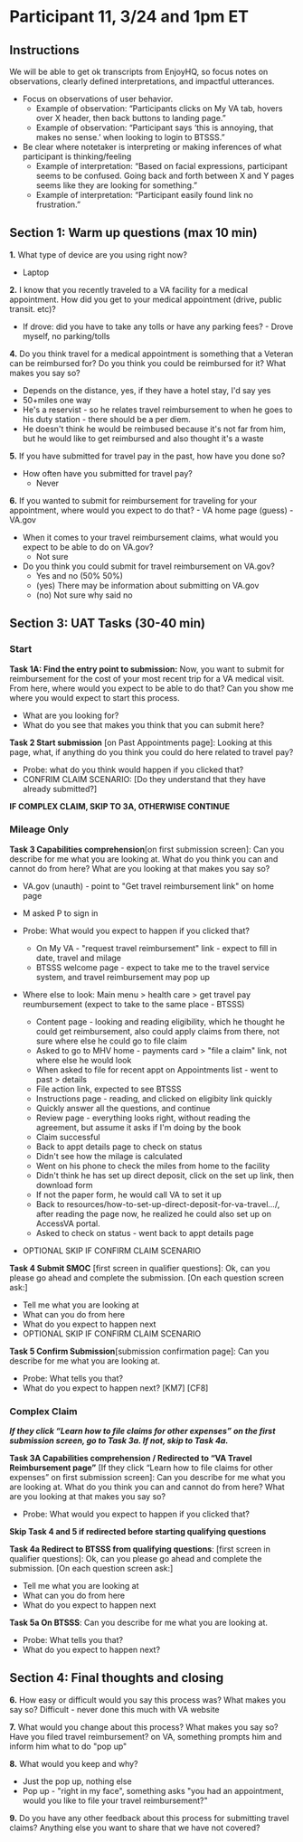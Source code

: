 # **Participant 11, 3/24 and 1pm ET**


## **Instructions**

We will be able to get ok transcripts from EnjoyHQ, so focus notes on observations, clearly defined interpretations, and impactful utterances.



* Focus on observations of user behavior.
    * Example of observation: “Participants clicks on My VA tab, hovers over X header, then back buttons to landing page.”
    * Example of observation: “Participant says ‘this is annoying, that makes no sense.’ when looking to login to BTSSS.”
* Be clear where notetaker is interpreting or making inferences of what participant is thinking/feeling
    * Example of interpretation: “Based on facial expressions, participant seems to be confused. Going back and forth between X and Y pages seems like they are looking for something.”
    * Example of interpretation: “Participant easily found link no frustration.”

## **Section 1: Warm up questions (max 10 min)**

**1.** What type of device are you using right now?
   - Laptop
   
**2.** I know that you recently traveled to a VA facility for a medical appointment.  How did you get to your medical appointment (drive, public transit. etc)? 
  -  If drove: did you have to take any tolls or have any parking fees?
    - Drove myself, no parking/tolls
   
**4.** Do you think travel for a medical appointment is something that a Veteran can be reimbursed for? Do you think you could be reimbursed for it? What makes you say so?
   - Depends on the distance, yes, if they have a hotel stay, I'd say yes
   - 50+miles one way
   - He's a reservist - so he relates travel reimbursement to when he goes to his duty station - there should be a per diem.
   - He doesn't think he would be reimbused because it's not far from him, but he would like to get reimbursed and also thought it's a waste
   
**5.** If you have submitted for travel pay in the past, how have you done so?
  - How often have you submitted for travel pay?
    - Never
   
**6.** If you wanted to submit for reimbursement for traveling for your appointment, where would you expect to do that?
      - VA home page (guess) - VA.gov 
  - When it comes to your travel reimbursement claims, what would you expect to be able to do on VA.gov?
    - Not sure
  - Do you think you could submit for travel reimbursement on VA.gov?
    - Yes and no (50% 50%)
    - (yes) There may be information about submitting on VA.gov
    - (no) Not sure why said no


## **Section 3: UAT Tasks (30-40 min)**


### Start 

**Task 1A: Find the entry point to submission:** Now, you want to submit for reimbursement for the cost of your most recent trip for a VA medical visit.  From here, where would you expect to be able to do that?  Can you show me where you would expect to start this process.
- What are you looking for?
- What do you see that makes you think that you can submit here?
 

**Task 2 Start submission** [on Past Appointments page]: Looking at this page, what, if anything do you think you could do here related to travel pay?
- Probe: what do you think would happen if you clicked that?
- CONFRIM CLAIM SCENARIO: [Do they understand that  they have already submitted?] 

 **IF COMPLEX CLAIM, SKIP TO 3A, OTHERWISE CONTINUE**


### Mileage Only

**Task 3 Capabilities comprehension**[on first submission screen]: Can you describe for me what you are looking at.  What do you think you can and cannot do from here? What are you looking at that makes you say so?
- VA.gov (unauth) - point to "Get travel reimbursement link" on home page
- M asked P to sign in
  
-	Probe: What would you expect to happen if you clicked that?
    - On My VA - "request travel reimbursement" link - expect to fill in date, travel and milage
    - BTSSS welcome page - expect to take me to the travel service system, and travel reimbursement may pop up 
- Where else to look: Main menu > health care > get travel pay reumbursement (expect to take to the same place - BTSSS)
  - Content page - looking and reading eligibility, which he thought he could get reimbursement, also could apply claims from there, not sure where else he could go to file claim
  - Asked to go to MHV home - payments card > "file a claim" link, not where else he would look
  - When asked to file for recent appt on Appointments list - went to past > details
  - File action link, expected to see BTSSS
  - Instructions page - reading, and clicked on eligibity link quickly
  - Quickly answer all the questions, and continue
  - Review page - everything looks right, without reading the agreement, but assume it asks if I'm doing by the book
  - Claim successful 
  - Back to appt details page to check on status
  - Didn't see how the milage is calculated
  - Went on his phone to check the miles from home to the facility
  - Didn't think he has set up direct deposit, click on the set up link, then download form
  - If not the paper form, he would call VA to set it up
  - Back to resources/how-to-set-up-direct-deposit-for-va-travel.../, after reading the page now, he realized he could also set up on AccessVA portal.
  - Asked to check on status - went back to appt details page 


- OPTIONAL SKIP IF CONFIRM CLAIM SCENARIO

**Task 4 Submit SMOC** [first screen in qualifier questions]:  Ok, can you please go ahead and complete the submission.  [On each question screen ask:]
- Tell me what you are looking at
- What can you do from here
- What do you expect to happen next
- OPTIONAL SKIP IF CONFIRM CLAIM SCENARIO

 **Task 5 Confirm Submission**[submission confirmation page]: Can you describe for me what you are looking at. 
- Probe: What tells you that?
- What do you expect to happen next? [KM7] [CF8] 

 
###  Complex Claim

***If they click “Learn how to file claims for other expenses” on the first submission screen, go to Task 3a. If not, skip to Task 4a.***

**Task 3A Capabilities comprehension / Redirected to “VA Travel Reimbursement page”** [If they click “Learn how to file claims for other expenses” on first submission screen]: Can you describe for me what you are looking at.  What do you think you can and cannot do from here? What are you looking at that makes you say so?
- Probe: What would you expect to happen if you clicked that?

 **Skip Task 4 and 5 if redirected before starting qualifying questions**

**Task 4a Redirect to BTSSS from qualifying questions**: [first screen in qualifier questions]:  Ok, can you please go ahead and complete the submission.  [On each question screen ask:]
- Tell me what you are looking at
- What can you do from here
- What do you expect to happen next

**Task 5a On BTSSS**: Can you describe for me what you are looking at.  
- Probe: What tells you that?
- What do you expect to happen next? 


## Section 4: Final thoughts and closing

**6.** How easy or difficult would you say this process was? What makes you say so?
Difficult - never done this much with VA website

**7.** What would you change about this process? What makes you say so?
Have you filed travel reimbursement? on VA, something prompts him and inform him what to do "pop up"

**8.** What would you keep and why?
- Just the pop up, nothing else
- Pop up - "right in my face", something asks "you had an appointment, would you like to file your travel reimbursement?" 

**9.** Do you have any other feedback about this process for submitting travel claims? Anything else you want to share that we have not covered?


